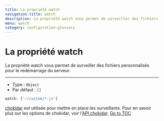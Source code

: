 ```yaml
---
title: La propriété watch
navigation.title: watch
description: La propriété watch vous permet de surveiller des fichiers personnalisés pour le redémarrage du serveur.
menu: watch
category: configuration-glossary
---
```


# La propriété watch

La propriété watch vous permet de surveiller des fichiers personnalisés pour le redémarrage du serveur.

---

- Type : `Object`
- Par défaut : `[]`

```js
watch: ['~/custom/*.js']
```

[chokidar](https://github.com/paulmillr/chokidar) est utilisée pour mettre en place les surveillants. Pour en savoir plus sur les options de chokidar, voir l'[API chokidar](https://github.com/paulmillr/chokidar#api).
<span style='float: footnote;'><a href="../index.html#toc">Go to TOC</a></span>
